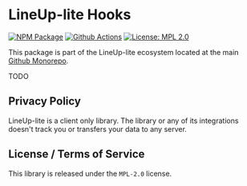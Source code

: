 # LineUp-lite Hooks

[![NPM Package][npm-image]][npm-url] [![Github Actions][github-actions-image]][github-actions-url] [![License: MPL 2.0][license-image]][license-url]

This package is part of the LineUp-lite ecosystem located at the main [Github Monorepo](https://github.com/sgratzl/lineup-lite).

TODO

## Privacy Policy

LineUp-lite is a client only library. The library or any of its integrations doesn't track you or transfers your data to any server.

## License / Terms of Service

This library is released under the `MPL-2.0` license.

[license-image]: https://img.shields.io/badge/License-MPL%202.0-brightgreen.svg
[license-url]: https://opensource.org/licenses/MPL-2.0
[npm-image]: https://badge.fury.io/js/%40lineup-lite%2Fhooks.svg
[npm-url]: https://npmjs.org/package/@lineup-lite/hooks
[github-actions-image]: https://github.com/sgratzl/lineup-lite/workflows/nodeci/badge.svg
[github-actions-url]: https://github.com/sgratzl/lineup-lite/actions

